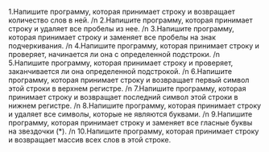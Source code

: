 1.Напишите программу, которая принимает строку и возвращает количество слов в ней.
/n
2.Напишите программу, которая принимает строку и удаляет все пробелы из нее.
/n
3.Напишите программу, которая принимает строку и заменяет все пробелы на знак подчеркивания.
/n
4.Напишите программу, которая принимает строку и проверяет, начинается ли она с определенной подстроки.
/n
5.Напишите программу, которая принимает строку и проверяет, заканчивается ли она определенной подстрокой.
/n
6.Напишите программу, которая принимает строку и возвращает первый символ этой строки в верхнем регистре.
/n
7.Напишите программу, которая принимает строку и возвращает последний символ этой строки в нижнем регистре.
/n
8.Напишите программу, которая принимает строку и удаляет все символы, которые не являются буквами.
/n
9.Напишите программу, которая принимает строку и заменяет все гласные буквы на звездочки (*).
/n
10.Напишите программу, которая принимает строку и возвращает массив всех слов в этой строке.
